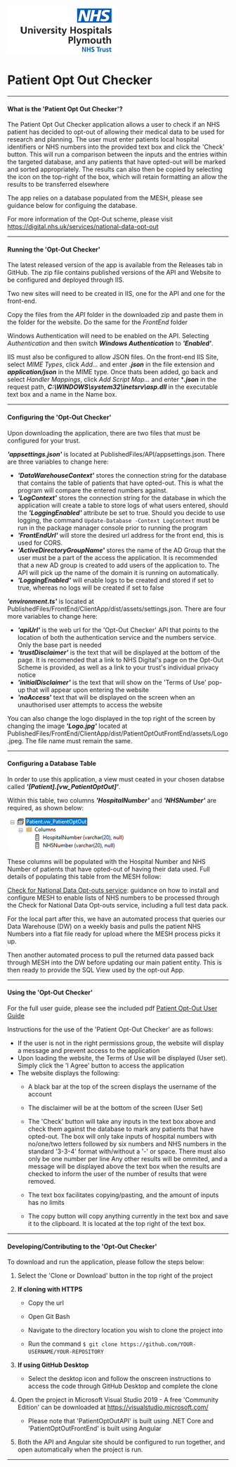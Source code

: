 ![Logo](/README-Pics/UHPTLogoClear.png)

# Patient Opt Out Checker

***

#### What is the 'Patient Opt Out Checker'? 

The Patient Opt Out Checker application allows a user to check if an NHS patient has decided to opt-out of allowing their medical data to be used for research and planning. The user must enter patients local hospital identifiers or NHS numbers into the provided text box and click the 'Check' button. This will run a comparison between the inputs and the entries within the targeted database, and any patients that have opted-out will be marked and sorted appropriately. The results can also then be copied by selecting the icon on the top-right of the box, which will retain formatting an allow the results to be transferred elsewhere

The app relies on a database populated from the MESH, please see guidance below for configuing the database. 

For more information of the Opt-Out scheme, please visit https://digital.nhs.uk/services/national-data-opt-out

***

#### Running the 'Opt-Out Checker'  

The latest released version of the app is available from the Releases tab in GitHub. The zip file contains published versions of the API and Website to be configured and deployed through IIS.

Two new sites will need to be created in IIS, one for the API and one for the front-end.

Copy the files from the *API* folder in the downloaded zip and paste them in the folder for the website. Do the same for the *FrontEnd* folder

Windows Authentication will need to be enabled on the API. Selecting *Authentication* and then switch ***Windows Authentication*** to ***'Enabled'***. 

IIS must also be configured to allow JSON files. On the front-end IIS Site, select *MIME Types*, click *Add...* and enter ***.json*** in the file extension and ***application/json*** in the MIME type. Once thats been added, go back and select *Handler Mappings*, click *Add Script Map...* and enter ****.json*** in the request path, ***C:\WINDOWS\system32\inetsrv\asp.dll*** in the executable text box and a name in the Name box.

***

#### Configuring the 'Opt-Out Checker'
Upon downloading the application, there are two files that must be configured for your trust.  

***'appsettings.json'*** is located at PublishedFiles/API/appsettings.json. There are three variables to change here:
- ***'DataWarehouseContext'*** stores the connection string for the database that contains the table of patients that have opted-out. This is what the program will compare the entered numbers against.
- ***'LogContext'*** stores the connection string for the database in which the application will create a table to store logs of what users entered, should the ***'LoggingEnabled'*** attribute be set to true. Should you decide to use logging, the command ```Update-Database -Context LogContext``` must be run in the package manager console prior to running the program
- ***'FrontEndUrl'*** will store the desired url address for the front end, this is used for CORS.
- ***'ActiveDirectoryGroupName'*** stores the name of the AD Group that the user must be a part of the access the application. It is recommended that a new AD group is created to add users of the application to. The API will pick up the name of the domain it is running on automatically.
- ***'LoggingEnabled'*** will enable logs to be created and stored if set to true, whereas no logs will be created if set to false

 
***'environment.ts'*** is located at PublishedFiles/FrontEnd/ClientApp/dist/assets/settings.json. There are four more variables to change here:
- ***'apiUrl'*** is the web url for the 'Opt-Out Checker' API that points to the location of both the authentication service and the numbers service. Only the base part is needed
- ***'trustDisclaimer'*** is the text that will be displayed at the bottom of the page. It is recomended that a link to NHS Digital's page on the Opt-Out Scheme is provided, as well as a link to your trust's individual privacy notice
- ***'initialDisclaimer'*** is the text that will show on the 'Terms of Use' pop-up that will appear upon entering the website
- ***'noAccess'*** text that will be displayed on the screen when an unauthorised user attempts to access the website 
 
You can also change the logo displayed in the top right of the screen by changing the image ***'Logo.jpg'*** located at PublishedFiles/FrontEnd/ClientApp/dist/PatientOptOutFrontEnd/assets/Logo.jpeg. The file name must remain the same.

***

#### Configuring a Database Table
In order to use this application, a view must ceated in your chosen databse called ***'[Patient].[vw_PatientOptOut]'***.  

Within this table, two columns ***'HospitalNumber'*** and ***'NHSNumber'*** are required, as shown below:

![Table](/README-Pics/vw_PatientOptOut.png)

These columns will be populated with the Hospital Number and NHS Number of patients that have opted-out of having their data used. Full details of populating this table from the MESH follow:

[Check for National Data Opt-outs service](
https://digital.nhs.uk/services/national-data-opt-out/compliance-with-the-national-data-opt-out/check-for-national-data-opt-outs-service): guidance on how to install and configure MESH to enable lists of NHS numbers to be processed through the Check for National Data Opt-outs service, including a full test data pack.

For the local part after this, we have an automated process that queries our Data Warehouse (DW) on a weekly basis and pulls the patient NHS Numbers into a flat file ready for upload where the MESH process picks it up.

Then another automated process to pull the returned data passed back through MESH into the DW before updating our main patient entity.  This is then ready to provide the SQL View used by the  opt-out App.
 
***

#### Using the 'Opt-Out Checker'  
For the full user guide, please see the included pdf [Patient Opt-Out User Guide](./PatientOpt-OutUserGuide.pdf)

Instructions for the use of the 'Patient Opt-Out Checker' are as follows:

- If the user is not in the right permissions group, the website will display a message and prevent access to the application
- Upon loading the website, the Terms of Use will be displayed (User set). Simply click the 'I Agree' button to access the application
- The website displays the following:
  - A black bar at the top of the screen displays the username of the account 

  - The disclaimer will be at the bottom of the screen (User Set) 

  - The 'Check' button will take any inputs in the text box above and check them against the database to mark any patients that have opted-out. The box will only take inputs of hospital numbers with no/one/two letters followed by six numbers and NHS numbers in the standard '3-3-4' format with/without a '-' or space. There must also only be one number per line
Any other results will be ommited, and a message will be displayed above the text box when the results are checked to inform the user of the number of results that were removed. 

  - The text box facilitates copying/pasting, and the amount of inputs has no limits

  - The copy button will copy anything currently in the text box and save it to the clipboard. It is located at the top right of the text box.

***

#### Developing/Contributing to the 'Opt-Out Checker'  

To download and run the application, please follow the steps below:

1. Select the 'Clone or Download' button in the top right of the project
2. **If cloning with HTTPS** 
    - Copy the url 

    - Open Git Bash 
    
    - Navigate to the directory location you wish to clone the project into 
    
    - Run the command ``` $ git clone https://github.com/YOUR-USERNAME/YOUR-REPOSITORY ```

3. **If using GitHub Desktop** 
    - Select the desktop icon and follow the onscreen instructions to access the code through GitHub Desktop and complete the clone  

4. Open the project in Microsoft Visual Studio 2019 - A free 'Community Edition' can be downloaded at https://visualstudio.microsoft.com/
    - Please note that 'PatientOptOutAPI' is built using .NET Core and 'PatientOptOutFrontEnd' is built using Angular

5. Both the API and Angular site should be configured to run together, and open automatically when the project is run. 

***
